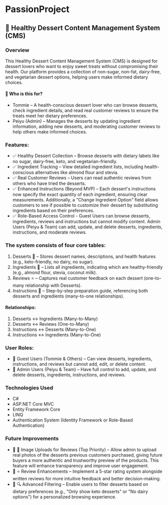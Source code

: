 # PassionProject

## 🍰 Healthy Dessert Content Management System (CMS)

### Overview
This Healthy Dessert Content Management System (CMS) is designed for dessert lovers who want to enjoy sweet treats without compromising their health. Our platform provides a collection of non-sugar, non-fat, dairy-free, and vegetarian dessert options, helping users make informed dietary choices.

#### 🎯 Who is this for?
- Tommie – A health-conscious dessert lover who can browse desserts, check ingredient details, and read real customer reviews to ensure the treats meet her dietary preferences.
- Peiyu (Admin) – Manages the desserts by updating ingredient information, adding new desserts, and moderating customer reviews to help others make informed choices.

### Features:
- ✅ Healthy Dessert Collection – Browse desserts with dietary labels like no sugar, dairy-free, keto, and vegetarian-friendly.
- ✅ Ingredient Tracking – View detailed ingredient lists, including health-conscious alternatives like almond flour and stevia.
- ✅ Real Customer Reviews – Users can read authentic reviews from others who have tried the desserts.
- ✅ Enhanced Instructions (Beyond MVP) – Each dessert's instructions now specify the exact quantity of each ingredient, ensuring clear measurements. Additionally, a "Change Ingredient Option" field allows customers to see if possible to customize their dessert by substituting ingredients based on their preferences.
- ✅ Role-Based Access Control - 
Guest Users can browse desserts, ingredients, reviews and instructions but cannot modify content.
Admin Users (Peiyu & Team) can add, update, and delete desserts, ingredients, instructions, and moderate reviews.

### The system consists of four core tables:
1. Desserts 🍰 – Stores dessert names, descriptions, and health features (e.g., keto-friendly, no dairy, no sugar).
2. Ingredients 🥄 – Lists all ingredients, indicating which are healthy-friendly (e.g., almond flour, stevia, coconut milk).
3. Reviews ⭐ – Captures real customer feedback on each dessert (one-to-many relationship with Desserts).
4. Instructions 📜 – Step-by-step preparation guide, referencing both desserts and ingredients (many-to-one relationships).

#### Relationships:
1. Desserts ↔ Ingredients (Many-to-Many)
2. Desserts ↔ Reviews (One-to-Many)
3. Instructions ↔ Desserts (Many-to-One)
4. Instructions ↔ Ingredients (Many-to-One)

### User Roles:
- 🔹 Guest Users (Tommie & Others) – Can view desserts, ingredients, instructions, and reviews but cannot add, edit, or delete content.
- 🔹 Admin Users (Peiyu & Team) – Have full control to add, update, and delete desserts, ingredients, instructions, and reviews.

### Technologies Used
- C#
- ASP.NET Core MVC
- Entity Framework Core
- LINQ
- Authentication System (Identity Framework or Role-Based Authentication)

### Future Improvements
- 🔹 📸 Image Uploads for Reviews (Top Priority) – Allow admin to upload real photos of the desserts previous customers purchased, giving future buyers a more authentic and trustworthy preview of the products. This feature will enhance transparency and improve user engagement.
- 🔹 ⭐ Review Enhancements – Implement a 5-star rating system alongside written reviews for more intuitive feedback and better decision-making.
- 🔹 🔍 Advanced Filtering – Enable users to filter desserts based on dietary preferences (e.g., "Only show keto desserts" or "No dairy options") for a personalized browsing experience.





